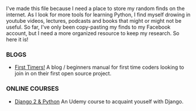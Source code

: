 I've made this file because I need a place to store my random finds on the internet. As I look for more tools for learning Python, I find myself drowing in youtube videos, lectures, podcasts and books that might or might not be useful. So far, I've only been copy-pasting my finds to my Facebook account, but I need a more organized resource to keep my research. So here it is!

### BLOGS
 - [First Timers!](https://www.firsttimersonly.com/) A blog / beginners manual for first time coders looking to join in on their first open source project. 
 

### ONLINE COURSES
  - [Django 2 & Python](https://www.udemy.com/the-ultimate-beginners-guide-to-django-django-2-python-web-dev-website/learn/v4/overview) An Udemy course to acquaint youself with Django.
  
